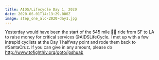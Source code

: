 ```yaml
---
title: AIDS/Lifecycle Day 1, 2020
date: 2020-06-01T14:13:29.000Z
image: step_one_alc-2020-day1.jpg
---
```

Yesterday would have been the start of the 545 mile 🚴‍♂️ ride from SF to LA to raise money for critical services @AIDSLifeCycle. I met up with a few intrepid cyclists at the Day 1 halfway point and rode them back to #SantaCruz. If you can give in any amount, please do http://www.tofighthiv.org/goto/joshuab
